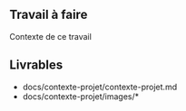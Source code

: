 ## Travail à faire

Contexte de ce travail


## Livrables
- docs/contexte-projet/contexte-projet.md
- docs/contexte-projet/images/*

